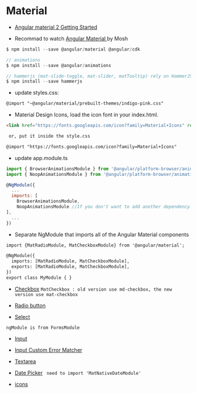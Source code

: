 # Material

- [Angular material 2 Getting Started](https://github.com/angular/material2/blob/master/guides/getting-started.md)

- Recommad to watch [Angular Material ](https://www.youtube.com/watch?v=wPT3K3w6JtU) by Mosh

```javascript
$ npm install --save @angular/material @angular/cdk

// animations
$ npm install --save @angular/animations

// hammerjs (mat-slide-toggle, mat-slider, matTooltip) rely on HammerJS
$ npm install --save hammerjs
```
- update styles.css:
```html
@import "~@angular/material/prebuilt-themes/indigo-pink.css"
```

- Material Design Icons, load the icon font in your index.html.
```html
<link href="https://fonts.googleapis.com/icon?family=Material+Icons" rel="stylesheet">

 or, put it inside the style.css

@import "https://fonts.googleapis.com/icon?family=Material+Icons" 

```
- update app.module.ts
```javascript
import { BrowserAnimationsModule } from '@angular/platform-browser/animations';
import { NoopAnimationsModule } from '@angular/platform-browser/animations';

@NgModule({
  ...
  imports: [
    BrowserAnimationsModule,
    NoopAnimationsModule //If you don't want to add another dependency to your project, you can use the NoopAnimationsModule
],
  ...
})

```

- Separate NgModule that imports all of the Angular Material components
```html
import {MatRadioModule, MatCheckboxModule} from '@angular/material'; 

@NgModule({
  imports: [MatRadioModule, MatCheckboxModule],
  exports: [MatRadioModule, MatCheckboxModule],
})
export class MyModule { }
```
- [Checkbox](https://material.angular.io/components/checkbox/api)
`MatCheckbox : old version use md-checkbox, the new version use mat-checkbox`

- [Radio button](https://material.angular.io/components/radio/api)

- [Select](https://material.angular.io/components/select/api)

`ngModule is from FormsModule`

- [Input](https://material.angular.io/components/input/api)
- [Input Custom Error Matcher](https://material.angular.io/components/input/overview#custom-error-matcher)

- [Textarea](https://material.angular.io/components/input/api)

- [Date Picker](https://material.angular.io/components/datepicker/api)
` need to import 'MatNativeDateModule'`

- [icons](https://material.angular.io/guides)